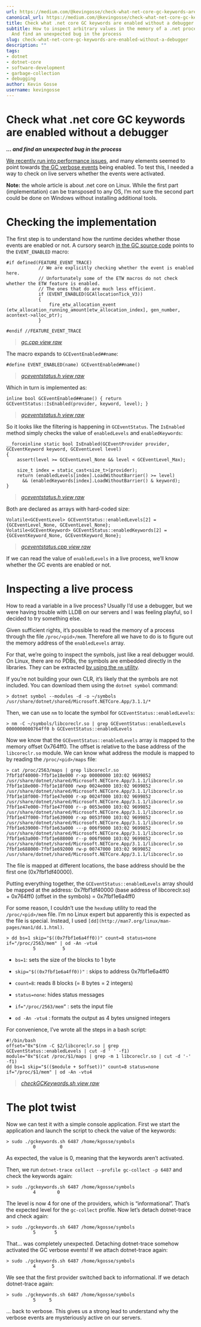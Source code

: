```yaml
---
url: https://medium.com/@kevingosse/check-what-net-core-gc-keywords-are-enabled-without-a-debugger-d616745c0d0e
canonical_url: https://medium.com/@kevingosse/check-what-net-core-gc-keywords-are-enabled-without-a-debugger-d616745c0d0e
title: Check what .net core GC keywords are enabled without a debugger
subtitle: How to inspect arbitrary values in the memory of a .net process on Linux..
  And find an unexpected bug in the process
slug: check-what-net-core-gc-keywords-are-enabled-without-a-debugger
description: ""
tags:
- dotnet
- dotnet-core
- software-development
- garbage-collection
- debugging
author: Kevin Gosse
username: kevingosse
---
```


# Check what .net core GC keywords are enabled without a debugger

***… and find an unexpected bug in the process***

[We recently run into performance issues](https://twitter.com/KooKiz/status/1238046441672761345), and many elements seemed to point towards [the GC verbose events](https://github.com/dotnet/diagnostics/blob/master/documentation/dotnet-trace-instructions.md) being enabled. To test this, I needed a way to check on live servers whether the events were activated.

**Note:** the whole article is about .net core on Linux. While the first part (implementation) can be transposed to any OS, I’m not sure the second part could be done on Windows without installing additional tools.

# Checking the implementation

The first step is to understand how the runtime decides whether those events are enabled or not. A cursory search [in the GC source code](https://raw.githubusercontent.com/dotnet/runtime/master/src/coreclr/src/gc/gc.cpp) points to the `EVENT_ENABLED` macro:

```
#if defined(FEATURE_EVENT_TRACE)
            // We are explicitly checking whether the event is enabled here.
            // Unfortunately some of the ETW macros do not check whether the ETW feature is enabled.
            // The ones that do are much less efficient.
            if (EVENT_ENABLED(GCAllocationTick_V3))
            {
                fire_etw_allocation_event (etw_allocation_running_amount[etw_allocation_index], gen_number, acontext->alloc_ptr);
            }

#endif //FEATURE_EVENT_TRACE
```
> *[gc.cpp view raw](https://gist.githubusercontent.com/kevingosse/85fa56a4cca449401e61c5017e2e320c/raw/29d079df1204deddfbadf9c12f53d4fd91790583/gc.cpp)*

The macro expands to `GCEventEnabled##name`:

```
#define EVENT_ENABLED(name) GCEventEnabled##name()
```
> *[gceventstatus.h view raw](https://gist.githubusercontent.com/kevingosse/b9641c5a164b93a25ff047f155811618/raw/76b64a47e70d22232b703571319860b2861cae74/gceventstatus.h)*

Which in turn is implemented as:

```
inline bool GCEventEnabled##name() { return GCEventStatus::IsEnabled(provider, keyword, level); }
```
> *[gceventstatus.h view raw](https://gist.githubusercontent.com/kevingosse/c1aebf96a6c68ee64b8cdea591fe3dd5/raw/d065745ef0b7aa659be73170b9ddd690c7d9c9ac/gceventstatus.h)*

So it looks like the filtering is happening in `GCEventStatus`. The `IsEnabled` method simply checks the value of `enabledLevels` and `enabledKeywords`:

```
__forceinline static bool IsEnabled(GCEventProvider provider, GCEventKeyword keyword, GCEventLevel level)
{
    assert(level >= GCEventLevel_None && level < GCEventLevel_Max);

    size_t index = static_cast<size_t>(provider);
    return (enabledLevels[index].LoadWithoutBarrier() >= level)
      && (enabledKeywords[index].LoadWithoutBarrier() & keyword);
}
```
> *[gceventstatus.h view raw](https://gist.githubusercontent.com/kevingosse/b4ccef5196b91dd107d93073b9cbc5cc/raw/26e2c45d1da473d33822b02fc67b90b3ca14af8e/gceventstatus.h)*

Both are declared as arrays with hard-coded size:

```
Volatile<GCEventLevel> GCEventStatus::enabledLevels[2] = {GCEventLevel_None, GCEventLevel_None};
Volatile<GCEventKeyword> GCEventStatus::enabledKeywords[2] = {GCEventKeyword_None, GCEventKeyword_None};
```
> *[gceventstatus.cpp view raw](https://gist.githubusercontent.com/kevingosse/ceed26e0b719ef7fd0f601f889c1132b/raw/2ca6b763a8f87bb25c7cce16c15daccc1116aad7/gceventstatus.cpp)*

If we can read the value of `enabledLevels` in a live process, we’ll know whether the GC events are enabled or not.

# Inspecting a live process

How to read a variable in a live process? Usually I’d use a debugger, but we were having trouble with LLDB on our servers and I was feeling playful, so I decided to try something else.

Given sufficient rights, it’s possible to read the memory of a process through the file `/proc/<pid>/mem`. Therefore all we have to do is to figure out the memory address of the `enabledLevels` array.

For that, we’re going to inspect the symbols, just like a real debugger would. On Linux, there are no PDBs, the symbols are embedded directly in the libraries. They can be extracted [by using the `nm` utility](https://linux.die.net/man/1/nm).

If you’re not building your own CLR, it’s likely that the symbols are not included. You can download them using the `dotnet symbol` command:

```
> dotnet symbol --modules -d -o ~/symbols /usr/share/dotnet/shared/Microsoft.NETCore.App/3.1.1/*
```

Then, we can use `nm` to locate the symbol for `GCEventStatus::enabledLevels`:

```
> nm -C ~/symbols/libcoreclr.so | grep GCEventStatus::enabledLevels
0000000000764ff0 b GCEventStatus::enabledLevels
```

Now we know that the `GCEventStatus::enabledLevels` array is mapped to the memory offset 0x764ff0. The offset is relative to the base address of the `libcoreclr.so` module. We can know what address the module is mapped to by reading the `/proc/<pid>/maps` file:

```
> cat /proc/2563/maps | grep libcoreclr.so
7fbf1df40000-7fbf1e18e000 r-xp 00000000 103:02 9699852                   /usr/share/dotnet/shared/Microsoft.NETCore.App/3.1.1/libcoreclr.so
7fbf1e18e000-7fbf1e18f000 rwxp 0024e000 103:02 9699852                   /usr/share/dotnet/shared/Microsoft.NETCore.App/3.1.1/libcoreclr.so
7fbf1e18f000-7fbf1e47e000 r-xp 0024f000 103:02 9699852                   /usr/share/dotnet/shared/Microsoft.NETCore.App/3.1.1/libcoreclr.so
7fbf1e47e000-7fbf1e47f000 r--p 0053e000 103:02 9699852                   /usr/share/dotnet/shared/Microsoft.NETCore.App/3.1.1/libcoreclr.so
7fbf1e47f000-7fbf1e639000 r-xp 0053f000 103:02 9699852                   /usr/share/dotnet/shared/Microsoft.NETCore.App/3.1.1/libcoreclr.so
7fbf1e639000-7fbf1e63a000 ---p 006f9000 103:02 9699852                   /usr/share/dotnet/shared/Microsoft.NETCore.App/3.1.1/libcoreclr.so
7fbf1e63a000-7fbf1e688000 r--p 006f9000 103:02 9699852                   /usr/share/dotnet/shared/Microsoft.NETCore.App/3.1.1/libcoreclr.so
7fbf1e688000-7fbf1e692000 rw-p 00747000 103:02 9699852                   /usr/share/dotnet/shared/Microsoft.NETCore.App/3.1.1/libcoreclr.so
```

The file is mapped at different locations, the base address should be the first one (0x7fbf1df40000).

Putting everything together, the `GCEventStatus::enabledLevels` array should be mapped at the address: 0x7fbf1df40000 (base address of libcoreclr.so) + 0x764ff0 (offset in the symbols) = 0x7fbf1e6a4ff0

For some reason, I couldn’t use the `hexdump` utility to read the `/proc/<pid>/mem` file. I’m no Linux expert but apparently this is expected as the file is special. Instead, I used `[dd](http://man7.org/linux/man-pages/man1/dd.1.html)`.

```
> dd bs=1 skip="$((0x7fbf1e6a4ff0))" count=8 status=none if="/proc/2563/mem" | od -An -vtu4
          5          5
```

* `bs=1`: sets the size of the blocks to 1 byte

* `skip="$((0x7fbf1e6a4ff0))"` : skips to address 0x7fbf1e6a4ff0

* `count=8`: reads 8 blocks (= 8 bytes = 2 integers)

* `status=none`: hides status messages

* `if="/proc/2563/mem”` : sets the input file

* `od -An -vtu4` : formats the output as 4 bytes unsigned integers

For convenience, I’ve wrote all the steps in a bash script:

```
#!/bin/bash
offset="0x"$(nm -C $2/libcoreclr.so | grep GCEventStatus::enabledLevels | cut -d ' ' -f1)
module="0x"$(cat /proc/$1/maps | grep -m 1 libcoreclr.so | cut -d '-' -f1)
dd bs=1 skip="$(($module + $offset))" count=8 status=none if="/proc/$1/mem" | od -An -vtu4
```
> *[checkGCKeywords.sh view raw](https://gist.githubusercontent.com/kevingosse/0d2768370fd8f0f88cd762be290d76f1/raw/67311e467635d10d2a39ed76cddccb28e2e34666/checkGCKeywords.sh)*

# The plot twist

Now we can test it with a simple console application. First we start the application and launch the script to check the value of the keywords:

```
> sudo ./gckeywords.sh 6487 /home/kgosse/symbols
          0         0
```

As expected, the value is 0, meaning that the keywords aren’t activated.

Then, we run `dotnet-trace collect --profile gc-collect -p 6487` and check the keywords again:

```
> sudo ./gckeywords.sh 6487 /home/kgosse/symbols
          4        0
```

The level is now 4 for one of the providers, which is “informational”. That’s the expected level for the `gc-collect` profile. Now let’s detach dotnet-trace and check again:

```
> sudo ./gckeywords.sh 6487 /home/kgosse/symbols
          5       5
```

That… was completely unexpected. Detaching dotnet-trace somehow activated the GC verbose events! If we attach dotnet-trace again:

```
> sudo ./gckeywords.sh 6487 /home/kgosse/symbols
          4      5
```

We see that the first provider switched back to informational. If we detach dotnet-trace again:

```
> sudo ./gckeywords.sh 6487 /home/kgosse/symbols
          5     5
```

… back to verbose. This gives us a strong lead to understand why the verbose events are mysteriously active on our servers.


